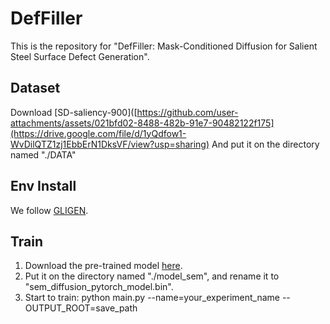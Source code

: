 # DefFiller
This is the repository for "DefFiller: Mask-Conditioned Diffusion for Salient Steel Surface Defect Generation".

## Dataset
Download [SD-saliency-900]([https://github.com/user-attachments/assets/021bfd02-8488-482b-91e7-90482122f175](https://drive.google.com/file/d/1yQdfow1-WvDilQTZ1zj1EbbErN1DksVF/view?usp=sharing)
And put it on the directory named "./DATA"

## Env Install
We follow [GLIGEN](https://github.com/gligen/GLIGEN).

## Train
1. Download the pre-trained model [here](https://huggingface.co/gligen/gligen-generation-sem/blob/main/diffusion_pytorch_model.bin).
2. Put it on the directory named "./model_sem", and rename it to "sem_diffusion_pytorch_model.bin".
3. Start to train:
    python main.py --name=your_experiment_name  -- OUTPUT_ROOT=save_path

